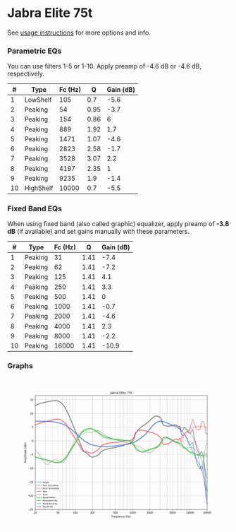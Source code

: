 # Jabra Elite 75t
See [usage instructions](https://github.com/jaakkopasanen/AutoEq#usage) for more options and info.

### Parametric EQs
You can use filters 1-5 or 1-10. Apply preamp of -4.6 dB or -4.6 dB, respectively.

|   # | Type      |   Fc (Hz) |    Q |   Gain (dB) |
|-----|-----------|-----------|------|-------------|
|   1 | LowShelf  |       105 | 0.7  |        -5.6 |
|   2 | Peaking   |        54 | 0.95 |        -3.7 |
|   3 | Peaking   |       154 | 0.86 |         6   |
|   4 | Peaking   |       889 | 1.92 |         1.7 |
|   5 | Peaking   |      1471 | 1.07 |        -4.6 |
|   6 | Peaking   |      2823 | 2.58 |        -1.7 |
|   7 | Peaking   |      3528 | 3.07 |         2.2 |
|   8 | Peaking   |      4197 | 2.35 |         1   |
|   9 | Peaking   |      9235 | 1.9  |        -1.4 |
|  10 | HighShelf |     10000 | 0.7  |        -5.5 |

### Fixed Band EQs
When using fixed band (also called graphic) equalizer, apply preamp of **-3.8 dB** (if available) and set gains manually with these parameters.

|   # | Type    |   Fc (Hz) |    Q |   Gain (dB) |
|-----|---------|-----------|------|-------------|
|   1 | Peaking |        31 | 1.41 |        -7.4 |
|   2 | Peaking |        62 | 1.41 |        -7.2 |
|   3 | Peaking |       125 | 1.41 |         4.1 |
|   4 | Peaking |       250 | 1.41 |         3.3 |
|   5 | Peaking |       500 | 1.41 |         0   |
|   6 | Peaking |      1000 | 1.41 |        -0.7 |
|   7 | Peaking |      2000 | 1.41 |        -4.6 |
|   8 | Peaking |      4000 | 1.41 |         2.3 |
|   9 | Peaking |      8000 | 1.41 |        -2.2 |
|  10 | Peaking |     16000 | 1.41 |       -10.9 |

### Graphs
![](./Jabra%20Elite%2075t.png)
